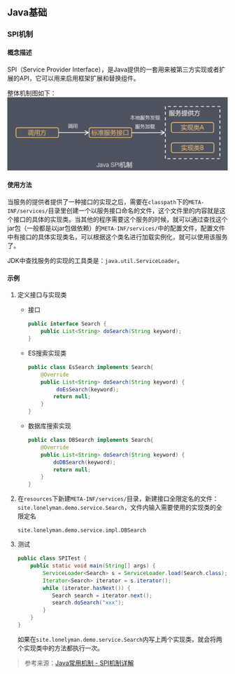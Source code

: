 ## Java基础

### SPI机制

#### 概念描述

SPI（Service Provider Interface），是Java提供的一套用来被第三方实现或者扩展的API，它可以用来启用框架扩展和替换组件。

整体机制图如下：![java-advanced-spi-8](../asset/img/java-advanced-spi-8.jpg)

#### 使用方法

当服务的提供者提供了一种接口的实现之后，需要在`classpath`下的`META-INF/services/`目录里创建一个以服务接口命名的文件，这个文件里的内容就是这个接口的具体的实现类。当其他的程序需要这个服务的时候，就可以通过查找这个jar包（一般都是以jar包做依赖）的`META-INF/services/`中的配置文件，配置文件中有接口的具体实现类名，可以根据这个类名进行加载实例化，就可以使用该服务了。

JDK中查找服务的实现的工具类是：`java.util.ServiceLoader`。

#### 示例

1. 定义接口与实现类

   - 接口

     ```java
     public interface Search {
         public List<String> doSearch(String keyword);   
     }
     ```

   - ES搜索实现类

     ```java
     public class EsSearch implements Search{
         @Override
         public List<String> doSearch(String keyword) {
              doEsSearch(keyword);
             return null;
         }
     }
     ```

   - 数据库搜索实现

     ```java
     public class DBSearch implements Search{
         @Override
         public List<String> doSearch(String keyword) {
             doDBSearch(keyword);
             return null;
         }
     }
     ```

2. 在`resources`下新建`META-INF/services/`目录，新建接口全限定名的文件：`site.lonelyman.demo.service.Search`，文件内输入需要使用的实现类的全限定名

   ```
   site.lonelyman.demo.service.impl.DBSearch
   ```

3. 测试

   ```java
   public class SPITest {
       public static void main(String[] args) {
           ServiceLoader<Search> s = ServiceLoader.load(Search.class);
           Iterator<Search> iterator = s.iterator();
           while (iterator.hasNext()) {
              Search search = iterator.next();
              search.doSearch("xxx");
           }
       }
   }
   ```

   如果在`site.lonelyman.demo.service.Search`内写上两个实现类，就会将两个实现类中的方法都执行一次。

> 参考来源：[Java常用机制 - SPI机制详解](https://pdai.tech/md/java/advanced/java-advanced-spi.html)
